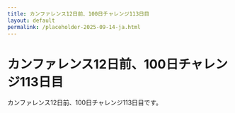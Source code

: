 ```yaml
---
title: カンファレンス12日前、100日チャレンジ113日目
layout: default
permalink: /placeholder-2025-09-14-ja.html
---
```


# カンファレンス12日前、100日チャレンジ113日目

カンファレンス12日前、100日チャレンジ113日目です。